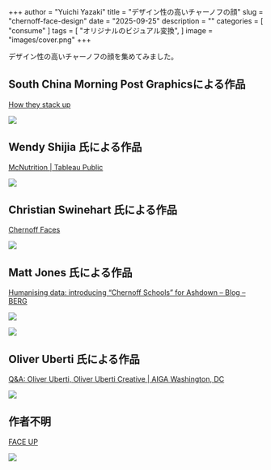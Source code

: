+++
author = "Yuichi Yazaki"
title = "デザイン性の高いチャーノフの顔"
slug = "chernoff-face-design"
date = "2025-09-25"
description = ""
categories = [
    "consume"
]
tags = [
    "オリジナルのビジュアル変換",
]
image = "images/cover.png"
+++

デザイン性の高いチャーノフの顔を集めてみました。

<!--more-->

## South China Morning Post Graphicsによる作品

[How they stack up](https://multimedia.scmp.com/culture/article/SCMP-printed-graphics-memory/lonelyGraphics/201806A176.html)

![](images/How-they-stack-up.png)


## Wendy Shijia 氏による作品

[McNutrition | Tableau Public](https://public.tableau.com/app/profile/wendy.shijia/viz/McNutrition/McDonaldsNutrition)

![](images/McDonaldsNutrition.png)



## Christian Swinehart 氏による作品

[Chernoff Faces](https://iv.samizdat.co/2021/chernoff-faces/index.html)

![](images/chernoffface_election.png)


## Matt Jones 氏による作品

[Humanising data: introducing “Chernoff Schools” for Ashdown – Blog – BERG](https://berglondon.com/blog/2009/11/23/chernoff-schools/)

![](images/chernoff-schools-nearby_500w.png)

![](images/drawing_2009-11-201-1024x535.png)



## Oliver Uberti 氏による作品

[Q&A: Oliver Uberti, Oliver Uberti Creative | AIGA Washington, DC](https://dc.aiga.org/qa-oliver-uberti-oliver-uberti-creative/)

![](images/islingtonhasissues-1024x585.png)


## 作者不明

[FACE UP](https://46or01.axshare.com/face_up.html)

![](images/Chernoff-Face-Example-4.jpg)